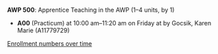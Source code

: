 **AWP 500**: Apprentice Teaching in the AWP (1–4 units, by 1)

- **A00** (Practicum) at 10:00 am–11:20 am on Friday at   by Gocsik, Karen Marie (A11779729)

[Enrollment numbers over time](./AWP500.tsv)
